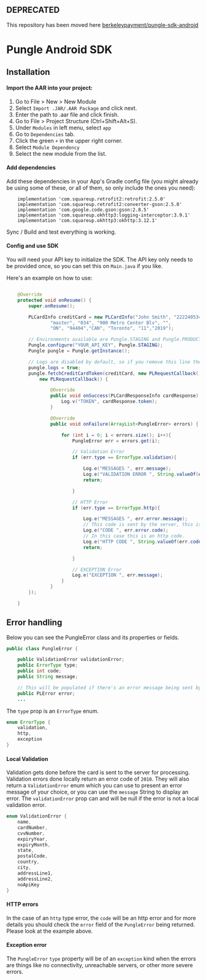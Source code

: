 ## DEPRECATED

This repository has been moved here [berkeleypayment/pungle-sdk-android](https://github.com/berkeleypayment/pungle-sdk-android)

# Pungle Android SDK

## Installation

#### Import the AAR into your project:

1. Go to File > New > New Module
2. Select `Import .JAR/.AAR Package` and click next.
3. Enter the path to .aar file and click finish.
4. Go to File > Project Structure (Ctrl+Shift+Alt+S).
5. Under `Modules` in left menu, select `app`
6. Go to `Dependencies` tab.
7. Click the green `+` in the upper right corner.
8. Select `Module Dependency`
9. Select the new module from the list.

#### Add dependencies
Add these dependencies in your App's Gradle config file (you might already be using some of these, or all of them, so only include the ones you need):

```
    implementation 'com.squareup.retrofit2:retrofit:2.5.0'
    implementation 'com.squareup.retrofit2:converter-gson:2.5.0'
    implementation 'com.google.code.gson:gson:2.8.5'
    implementation 'com.squareup.okhttp3:logging-interceptor:3.9.1'
    implementation 'com.squareup.okhttp3:okhttp:3.12.1'
```

Sync / Build and test everything is working.

#### Config and use SDK
You will need your API key to initialize the SDK. The API key only needs to be provided once, so you can set this on `Main.java` if you like.

Here's an example on how to use:

```java

    @Override
    protected void onResume() {
        super.onResume();

        PLCardInfo creditCard = new PLCardInfo("John Smith", "2222405343248877",
                "master", "034", "900 Metro Center Blv", "",
                "ON", "94404","CAN", "Toronto", "11","2019");

        // Environments available are Pungle.STAGING and Pungle.PRODUCTION
        Pungle.configure("YOUR_API_KEY", Pungle.STAGING);
        Pungle pungle = Pungle.getInstance();

        // Logs are disabled by default, so if you remove this line there'll be no http logs.
        pungle.logs = true;
        pungle.fetchCreditCardToken(creditCard, new PLRequestCallback() {
            new PLRequestCallback() {

                @Override
                public void onSuccess(PLCardResponseInfo cardResponse) {
                    Log.v("TOKEN", cardResponse.token);
                }

                @Override
                public void onFailure(ArrayList<PungleError> errors) {

                    for (int i = 0; i < errors.size(); i++){
                        PungleError err = errors.get(i);

                        // Validation Error
                        if (err.type == ErrorType.validation){

                            Log.e("MESSAGES ", err.message);
                            Log.e("VALIDATION ERROR ", String.valueOf(err.error));
                            return;

                        }

                        // HTTP Error
                        if (err.type == ErrorType.http){

                            Log.e("MESSAGES ", err.error.message);
                            // This code is sent by the server, this is a string.
                            Log.e("CODE ", err.error.code);
                            // In this case this is an http code.
                            Log.e("HTTP CODE ", String.valueOf(err.code));
                            return;

                        }

                        // EXCEPTION Error
                        Log.e("EXCEPTION ", err.message);
                    }
                }
        });

    }

```

## Error handling

Below you can see the PungleError class and its properties or fields.

```java
public class PungleError {

    public ValidationError validationError;
    public ErrorType type;
    public int code;
    public String message;

    // This will be populated if there's an error message being sent by the backend.
    public PLError error;
    ...
```

The `type` prop is an `ErrorType` enum.

```java
enum ErrorType {
    validation,
    http,
    exception
}
```

#### Local Validation

Validation gets done before the card is sent to the server for processing. Validation errors done locally return an error code of `2010`. They will also return a `ValidationError` enum which you can use to present an error message of your choice, or you can use the `message` String to display an error. The `validationError` prop can and will be null if the error is not a local validation error.

```java
enum ValidationError {
    name,
    cardNumber,
    cvvNumber,
    expiryYear,
    expiryMonth,
    state,
    postalCode,
    country,
    city,
    addressLine1,
    addressLine2,
    noApiKey
}
```

#### HTTP errors

In the case of an `http` type error, the `code` will be an http error and for more details you should check the `error` field of the `PungleError` being returned. Please look at the example above.

#### Exception error

The `PungleError` `type` property will be of an `exception` kind when the errors are things like no connectivity, unreachable servers, or other more severe errors.


